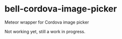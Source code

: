bell-cordova-image-picker
=========================

Meteor wrapper for Cordova image picker

Not working yet, still a work in progress.
